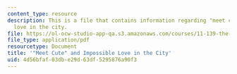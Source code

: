 ```yaml
---
content_type: resource
description: This is a file that contains information regarding "meet cute" and impossible
  love in the city.
file: https://ol-ocw-studio-app-qa.s3.amazonaws.com/courses/11-139-the-city-in-film-spring-2015/4d56bfaf03dbe29d63df5295876a90f3_MIT11_139S15_Paper3_1.pdf
file_type: application/pdf
resourcetype: Document
title: '"Meet Cute" and Impossible Love in the City'
uid: 4d56bfaf-03db-e29d-63df-5295876a90f3
---
```

